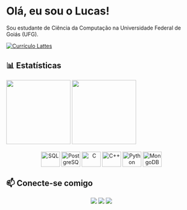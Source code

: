 # Olá, eu sou o Lucas! 

Sou estudante de Ciência da Computação na Universidade Federal de Goiás (UFG).

<a href="http://lattes.cnpq.br/5663926736273359" target="_blank">
  <img src="https://img.shields.io/badge/Lattes-0A477E?style=for-the-badge" alt="Currículo Lattes">
</a>

## 📊 Estatísticas

<div>
    <img height="170em" src="https://github-readme-stats.vercel.app/api?username=lucasanso&show_icons=true&theme=dark&include_all_commits=true&count_private=true"/>
    <img height="170em" src="https://github-readme-stats.vercel.app/api/top-langs/?username=lucasanso&layout=compact&langs_count=16&theme=dark"/>
</div>

<br>

<div align="center" style="display: inline_block">
  <img align="center" alt="SQL" height="40" width="50" src="https://cdn.jsdelivr.net/gh/devicons/devicon/icons/azuresqldatabase/azuresqldatabase-original.svg">
  <img align="center" alt="PostgreSQL" height="40" width="50" src="https://cdn.jsdelivr.net/gh/devicons/devicon/icons/postgresql/postgresql-original.svg">
  <img align="center" alt="C" height="40" width="50" src="https://cdn.jsdelivr.net/gh/devicons/devicon/icons/c/c-original.svg">
  <img align="center" alt="C++" height="40" width="50" src="https://cdn.jsdelivr.net/gh/devicons/devicon/icons/cplusplus/cplusplus-original.svg">
  <img align="center" alt="Python" height="40" width="50" src="https://cdn.jsdelivr.net/gh/devicons/devicon/icons/python/python-original.svg">
  <img align="center" alt="MongoDB" height="40" width="50" src="https://cdn.jsdelivr.net/gh/devicons/devicon/icons/mongodb/mongodb-original.svg">
</div>

## 📫 Conecte-se comigo

<div align="center">
  <a href="https://discord.gg/lucasanso" target="_blank"><img src="https://img.shields.io/badge/Discord-5865F2?style=for-the-badge&logo=discord&logoColor=white" target="_blank"></a>
  <a href="mailto:lucasansoev@gmail.com"><img src="https://img.shields.io/badge/Gmail-D14836?style=for-the-badge&logo=gmail&logoColor=white" /></a>
  <a href="https://www.linkedin.com/in/sansolucas" target="_blank"><img src="https://img.shields.io/badge/LinkedIn-0077B5?style=for-the-badge&logo=linkedin&logoColor=white" target="_blank"></a>
</div>
